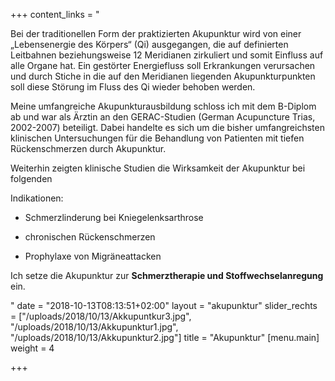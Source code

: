 +++
content_links = "<p>Bei der traditionellen Form der praktizierten Akupunktur wird von einer „Lebensenergie des Körpers“ (Qi) ausgegangen, die auf definierten Leitbahnen beziehungsweise 12 Meridianen zirkuliert und somit Einfluss auf alle Organe hat. Ein gestörter Energiefluss soll Erkrankungen verursachen und durch Stiche in die auf den Meridianen liegenden Akupunkturpunkten soll diese Störung im Fluss des Qi wieder behoben werden.</p><p>Meine umfangreiche Akupunkturausbildung schloss ich mit dem B-Diplom ab und war als Ärztin an den GERAC-Studien (German Acupuncture Trias, 2002-2007) beteiligt. Dabei handelte es sich um die bisher umfangreichsten klinischen Untersuchungen für die Behandlung von Patienten mit tiefen Rückenschmerzen durch Akupunktur.</p><p>Weiterhin zeigten klinische Studien die Wirksamkeit der Akupunktur bei folgenden</p><p>Indikationen:</p><ul><li><p>Schmerzlinderung bei Kniegelenksarthrose</p></li><li><p>chronischen Rückenschmerzen</p></li><li><p>Prophylaxe von Migräneattacken</p></li></ul><p>Ich setze die Akupunktur zur <strong>Schmerztherapie und Stoffwechselanregung</strong> ein.</p>"
date = "2018-10-13T08:13:51+02:00"
layout = "akupunktur"
slider_rechts = ["/uploads/2018/10/13/Akkupuntkur3.jpg", "/uploads/2018/10/13/Akkupunktur1.jpg", "/uploads/2018/10/13/Akkupunktur2.jpg"]
title = "Akupunktur"
[menu.main]
weight = 4

+++
